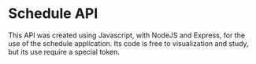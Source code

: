 # Schedule API

This API was created using Javascript, with NodeJS and Express, for the use of the schedule application. 
Its code is free to visualization and study, but its use require a special token.